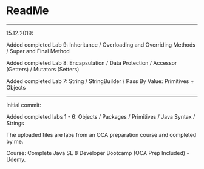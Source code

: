 # ReadMe



- - -
15.12.2019:

Added completed Lab 9: Inheritance / Overloading and Overriding Methods / Super and Final Method

Added completed Lab 8: Encapsulation / Data Protection / Accessor (Getters) / Mutators (Setters)

Added completed Lab 7: String / StringBuilder / Pass By Value: Primitives + Objects

- - -

Initial commit:

Added completed labs 1 - 6: Objects / Packages / Primitives / Java Syntax / Strings

The uploaded files are labs from an OCA preparation course and completed by me.

Course: Complete Java SE 8 Developer Bootcamp (OCA Prep Included) - Udemy.
